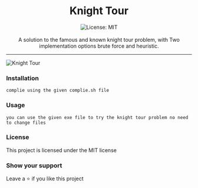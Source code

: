 <div align="center">
<h1 align="center">Knight Tour</h1>

<img alt="License: MIT" src="https://img.shields.io/badge/License-MIT-blue.svg" /><br>
<br>
A solution to the famous and known knight tour problem, with Two implementation options brute force and heuristic.

</div>

---

![Knight Tour](https://upload.wikimedia.org/wikipedia/commons/c/ca/Knights-Tour-Animation.gif)

### Installation

```
complie using the given complie.sh file
```

### Usage

```
you can use the given exe file to try the knight tour problem no need to change files
```

### License

This project is licensed under the MIT license

### Show your support

Leave a ⭐ if you like this project
